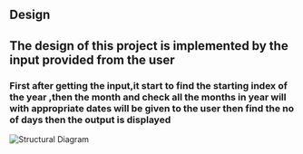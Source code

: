 ## Design
## The design of this project is implemented by the input provided  from the  user
### First after getting the input,it start to find the starting index of the year ,then the month and check all the months in year will with appropriate dates will be given to the user then find the no of days then the output is displayed
![Structural Diagram](https://user-images.githubusercontent.com/66382886/143389444-dcbe12cf-1f07-48df-8771-010cd91033b1.jpg)
